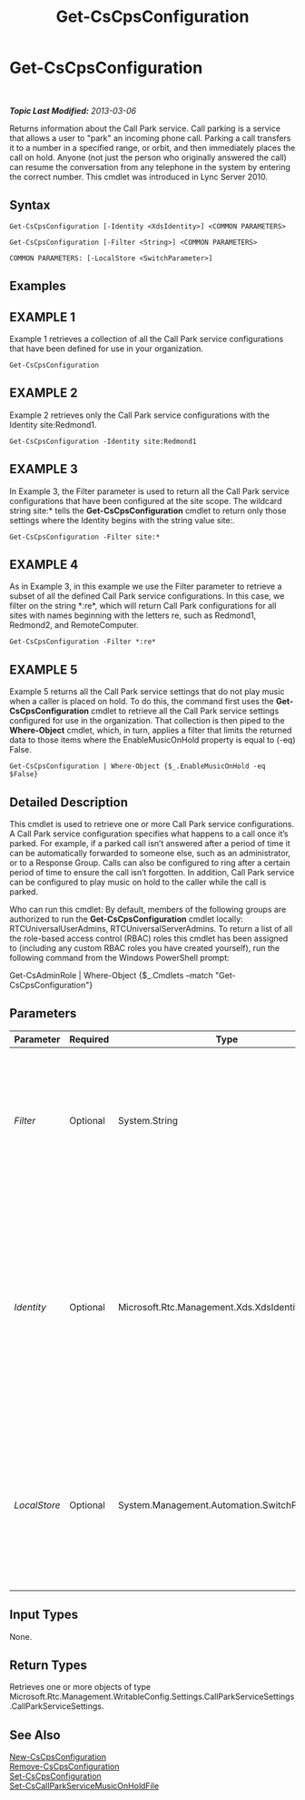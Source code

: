 ﻿---
title: Get-CsCpsConfiguration
TOCTitle: Get-CsCpsConfiguration
ms:assetid: d81ee8fe-d02b-4f60-a4d5-6aa84f65d156
ms:mtpsurl: https://technet.microsoft.com/en-us/library/Gg398948(v=OCS.15)
ms:contentKeyID: 48185473
ms.date: 07/23/2014
mtps_version: v=OCS.15
---

<div data-xmlns="http://www.w3.org/1999/xhtml">

<div class="topic" data-xmlns="http://www.w3.org/1999/xhtml" data-msxsl="urn:schemas-microsoft-com:xslt" data-cs="http://msdn.microsoft.com/en-us/">

<div data-asp="http://msdn2.microsoft.com/asp">

# Get-CsCpsConfiguration

</div>

<div id="mainSection">

<div id="mainBody">

<span> </span>

_**Topic Last Modified:** 2013-03-06_

Returns information about the Call Park service. Call parking is a service that allows a user to "park" an incoming phone call. Parking a call transfers it to a number in a specified range, or orbit, and then immediately places the call on hold. Anyone (not just the person who originally answered the call) can resume the conversation from any telephone in the system by entering the correct number. This cmdlet was introduced in Lync Server 2010.

<div>

## Syntax

    Get-CsCpsConfiguration [-Identity <XdsIdentity>] <COMMON PARAMETERS>

    Get-CsCpsConfiguration [-Filter <String>] <COMMON PARAMETERS>

    COMMON PARAMETERS: [-LocalStore <SwitchParameter>]

</div>

<div>

## Examples

<div>

## EXAMPLE 1

Example 1 retrieves a collection of all the Call Park service configurations that have been defined for use in your organization.

    Get-CsCpsConfiguration

</div>

<div>

## EXAMPLE 2

Example 2 retrieves only the Call Park service configurations with the Identity site:Redmond1.

    Get-CsCpsConfiguration -Identity site:Redmond1

</div>

<div>

## EXAMPLE 3

In Example 3, the Filter parameter is used to return all the Call Park service configurations that have been configured at the site scope. The wildcard string site:\* tells the **Get-CsCpsConfiguration** cmdlet to return only those settings where the Identity begins with the string value site:.

    Get-CsCpsConfiguration -Filter site:*

</div>

<div>

## EXAMPLE 4

As in Example 3, in this example we use the Filter parameter to retrieve a subset of all the defined Call Park service configurations. In this case, we filter on the string \*:re\*, which will return Call Park configurations for all sites with names beginning with the letters re, such as Redmond1, Redmond2, and RemoteComputer.

    Get-CsCpsConfiguration -Filter *:re*

</div>

<div>

## EXAMPLE 5

Example 5 returns all the Call Park service settings that do not play music when a caller is placed on hold. To do this, the command first uses the **Get-CsCpsConfiguration** cmdlet to retrieve all the Call Park service settings configured for use in the organization. That collection is then piped to the **Where-Object** cmdlet, which, in turn, applies a filter that limits the returned data to those items where the EnableMusicOnHold property is equal to (-eq) False.

    Get-CsCpsConfiguration | Where-Object {$_.EnableMusicOnHold -eq $False}

</div>

</div>

<div>

## Detailed Description

This cmdlet is used to retrieve one or more Call Park service configurations. A Call Park service configuration specifies what happens to a call once it’s parked. For example, if a parked call isn’t answered after a period of time it can be automatically forwarded to someone else, such as an administrator, or to a Response Group. Calls can also be configured to ring after a certain period of time to ensure the call isn’t forgotten. In addition, Call Park service can be configured to play music on hold to the caller while the call is parked.

Who can run this cmdlet: By default, members of the following groups are authorized to run the **Get-CsCpsConfiguration** cmdlet locally: RTCUniversalUserAdmins, RTCUniversalServerAdmins. To return a list of all the role-based access control (RBAC) roles this cmdlet has been assigned to (including any custom RBAC roles you have created yourself), run the following command from the Windows PowerShell prompt:

Get-CsAdminRole | Where-Object {$\_.Cmdlets –match "Get-CsCpsConfiguration"}

</div>

<div>

## Parameters


<table>
<colgroup>
<col style="width: 25%" />
<col style="width: 25%" />
<col style="width: 25%" />
<col style="width: 25%" />
</colgroup>
<thead>
<tr class="header">
<th>Parameter</th>
<th>Required</th>
<th>Type</th>
<th>Description</th>
</tr>
</thead>
<tbody>
<tr class="odd">
<td><p><em>Filter</em></p></td>
<td><p>Optional</p></td>
<td><p>System.String</p></td>
<td><p>Allows you to do a wildcard search to retrieve only those configurations with Identity values matching the wildcard string.</p></td>
</tr>
<tr class="even">
<td><p><em>Identity</em></p></td>
<td><p>Optional</p></td>
<td><p>Microsoft.Rtc.Management.Xds.XdsIdentity</p></td>
<td><p>The unique identifier of the Call Park service configuration you want to retrieve. This identifier will be either Global or site:&lt;sitename&gt;, where &lt;sitename&gt; is the name of the site to which the configuration applies.</p></td>
</tr>
<tr class="odd">
<td><p><em>LocalStore</em></p></td>
<td><p>Optional</p></td>
<td><p>System.Management.Automation.SwitchParameter</p></td>
<td><p>Retrieves the Call Park service information from the local replica of the Central Management store, rather than the Central Management store itself.</p></td>
</tr>
</tbody>
</table>


</div>

<div>

## Input Types

None.

</div>

<div>

## Return Types

Retrieves one or more objects of type Microsoft.Rtc.Management.WritableConfig.Settings.CallParkServiceSettings.CallParkServiceSettings.

</div>

<div>

## See Also


[New-CsCpsConfiguration](new-cscpsconfiguration.md)  
[Remove-CsCpsConfiguration](remove-cscpsconfiguration.md)  
[Set-CsCpsConfiguration](set-cscpsconfiguration.md)  
[Set-CsCallParkServiceMusicOnHoldFile](set-cscallparkservicemusiconholdfile.md)  
  

</div>

</div>

<span> </span>

</div>

</div>

</div>

